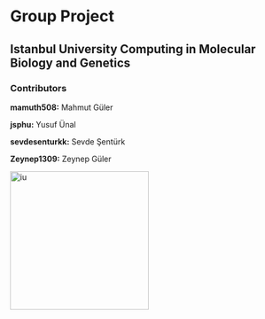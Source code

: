# Group Project

## Istanbul University Computing in Molecular Biology and Genetics

### Contributors
**mamuth508:** Mahmut Güler

**jsphu:** Yusuf Ünal

**sevdesenturkk:** Sevde Şentürk

**Zeynep1309:** Zeynep Güler

<img src="https://cdn.istanbul.edu.tr/FileHandler.ashx?f=RT1ayT3Bv0-0mo0RfJXTjA" alt="iu" width="250"/>
